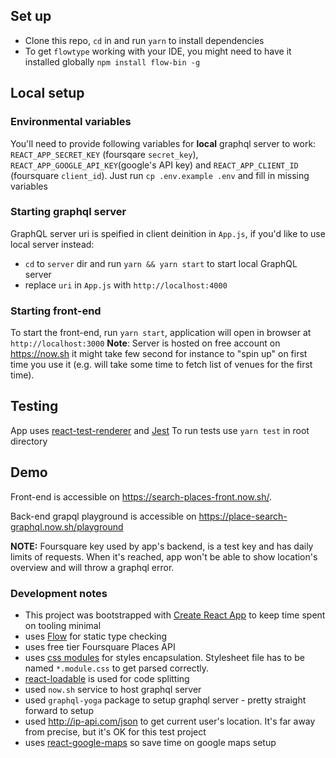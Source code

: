 ## Set up
- Clone this repo, `cd` in and run `yarn` to install dependencies
- To get `flowtype` working with your IDE, you might need to have it installed globally `npm install flow-bin -g`

## Local setup
### Environmental variables
You'll need to provide following variables for **local** graphql server to work: `REACT_APP_SECRET_KEY` (foursqare `secret_key`), `REACT_APP_GOOGLE_API_KEY`(google's API key) and `REACT_APP_CLIENT_ID` (foursquare `client_id`). Just run `cp .env.example .env` and fill in missing variables
### Starting graphql server
GraphQL server uri is speified in client deinition in `App.js`, if you'd like to use local server instead:
- `cd` to `server` dir and run `yarn && yarn start` to start local GraphQL server
- replace `uri` in `App.js` with `http://localhost:4000`
### Starting front-end
To start the front-end, run `yarn start`, application will open in browser at `http://localhost:3000`
**Note**: Server is hosted on free account on https://now.sh it might take few second for instance to "spin up" on first time you use it (e.g. will take some time to fetch list of venues for the first time).

## Testing
App uses [react-test-renderer](https://reactjs.org/docs/test-renderer.html) and [Jest](https://jestjs.io/docs/en/getting-started)
To run tests use `yarn test` in root directory

## Demo
Front-end is accessible on https://search-places-front.now.sh/.

Back-end grapql playground is accessible on https://place-search-graphql.now.sh/playground

**NOTE:** Foursquare key used by app's backend, is a test key and has daily limits of requests. When it's reached, app won't be able to show location's overview and will throw a graphql error.

### Development notes
- This project was bootstrapped with [Create React App](https://github.com/facebook/create-react-app) to keep time spent on tooling minimal
- uses [Flow](https://flow.org/) for static type checking
- uses free tier Foursquare Places API
- uses [css modules](https://github.com/css-modules/css-modules) for styles encapsulation. Stylesheet file has to be named `*.module.css` to get parsed correctly.
- [react-loadable](https://github.com/jamiebuilds/react-loadable) is used for code splitting
- used `now.sh` service to host graphql server
- used `graphql-yoga` package to setup graphql server - pretty straight forward to setup
- used http://ip-api.com/json to get current user's location. It's far away from precise, but it's OK for this test project
- uses [react-google-maps](https://github.com/tomchentw/react-google-maps) so save time on google maps setup